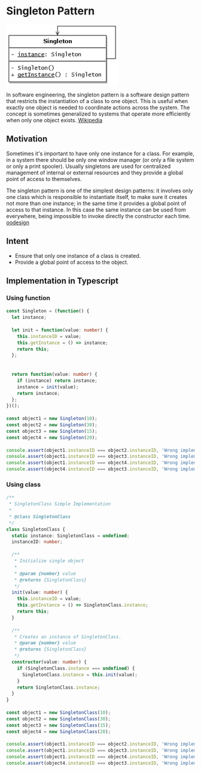# Singleton Pattern

<img src="../images/singleton.png"></img>

In software engineering, the singleton pattern is a software design pattern that restricts the instantiation of a class to one object. This is useful when exactly one object is needed to coordinate actions across the system. The concept is sometimes generalized to systems that operate more efficiently when only one object exists. <a href="https://en.wikipedia.org/wiki/Singleton_pattern">Wikipedia</a>

## Motivation

Sometimes it's important to have only one instance for a class. For example, in a system there should be only one window manager (or only a file system or only a print spooler). Usually singletons are used for centralized management of internal or external resources and they provide a global point of access to themselves.

The singleton pattern is one of the simplest design patterns: it involves only one class which is responsible to instantiate itself, to make sure it creates not more than one instance; in the same time it provides a global point of access to that instance. In this case the same instance can be used from everywhere, being impossible to invoke directly the constructor each time. <a href="http://www.oodesign.com/singleton-pattern.html">oodesign</a>

## Intent

- Ensure that only one instance of a class is created.
- Provide a global point of access to the object.

## Implementation in Typescript

### Using function

```ts
const Singleton = (function() {
  let instance;

  let init = function(value: number) {
    this.instanceID = value;
    this.getInstance = () => instance;
    return this;
  };


  return function(value: number) {
    if (instance) return instance;
    instance = init(value);
    return instance;
  };
})();

const object1 = new Singleton(10);
const object2 = new Singleton(30);
const object3 = new Singleton(15);
const object4 = new Singleton(20);

console.assert(object1.instanceID === object2.instanceID, 'Wrong implementation');
console.assert(object1.instanceID === object3.instanceID, 'Wrong implementation');
console.assert(object1.instanceID === object4.instanceID, 'Wrong implementation');
console.assert(object4.instanceID === object3.instanceID, 'Wrong implementation');
```

### Using class

```ts
/**
 * SingletonClass Simple Implementation
 *
 * @class SingletonClass
 */
class SingletonClass {
  static instance: SingletonClass = undefined;
  instanceID: number;

  /**
   * Initialize single object
   *
   * @param {number} value
   * @returns {SingletonClass}
   */
  init(value: number) {
    this.instanceID = value;
    this.getInstance = () => SingletonClass.instance;
    return this;
  }

  /**
   * Creates an instance of SingletonClass.
   * @param {number} value
   * @returns {SingletonClass}
   */
  constructor(value: number) {
    if (SingletonClass.instance === undefined) {
      SingletonClass.instance = this.init(value);
    }
    return SingletonClass.instance;
  }
}

const object1 = new SingletonClass(10);
const object2 = new SingletonClass(30);
const object3 = new SingletonClass(15);
const object4 = new SingletonClass(20);

console.assert(object1.instanceID === object2.instanceID, 'Wrong implementation');
console.assert(object1.instanceID === object3.instanceID, 'Wrong implementation');
console.assert(object1.instanceID === object4.instanceID, 'Wrong implementation');
console.assert(object4.instanceID === object3.instanceID, 'Wrong implementation');
```
